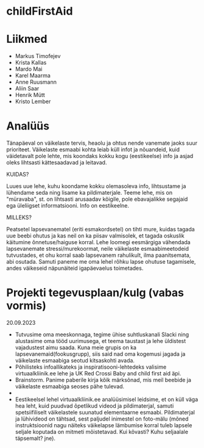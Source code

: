 # childFirstAid

# Liikmed

- Markus Timofejev
- Krista Kallas
- Mardo Mai
- Karel Maarma
- Anne Ruusmann
- Aliin Saar
- Henrik Mütt
- Kristo Lember

  
# Analüüs 
Tänapäeval on väikelaste tervis, heaolu ja ohtus nende vanemate jaoks suur prioriteet. Väikelaste esmaabi kohta leiab küll infot ja nõuandeid, kuid väidetavalt pole lehte, mis koondaks kokku
kogu (eestikeelse) info ja asjad oleks lihtsasti kättesaadavad ja leitavad. 

KUIDAS? 

Luues uue lehe, kuhu koondame kokku olemasoleva info, lihtsustame ja lühendame seda ning lisame ka pildimaterjale. Teeme lehe, mis on "müravaba", st. on lihtsasti arusaadav kõigile, pole ebavajalikke segajaid ega üleliigset informatsiooni. Info on eestikeelne.

MILLEKS? 

Peatsetel lapsevanematel (eriti esmakordsetel) on tihti mure, kuidas tagada uue beebi ohutus ja kas neil on ka piisav valmisolek, et tagada oskuslik käitumine õnnetuse/haiguse korral. Lehe loomegi eesmärgiga vähendada lapsevanemate stressi/murekoormat, neile väikelaste esmaabimeetodeid tutvustades, et ohu korral saab lapsevanem rahulikult, ilma paanitsemata, abi osutada. Samuti paneme me oma lehel rõhku lapse ohutuse tagamisele, andes väikeseid näpunäiteid igapäevaelus toimetades.


# Projekti tegevusplaan/kulg (vabas vormis)

20.09.2023
- Tutvusime oma meeskonnaga, tegime ühise suhtluskanali Slacki ning alustasime oma tööd uurimusega, et teema taustast ja lehe üldistest vajadustest aimu saada. Kuna meie grupis on ka lapsevanemaid(fookusgrupp), siis said nad oma kogemusi jagada ja väikelaste esmaabiga seotud kitsaskohti avada.
- Põhilisteks infoallikateks ja inspiratisooni-lehtedeks valisime virtuaalkliinik.ee lehe ja UK Red Crossi Baby and child first aid äpi.
- Brainstorm. Panime paberile kirja kõik märksõnad, mis meil beebide ja väikelaste esmaabiga seoses pähe tulevad.
- 
- Eestikeelsel lehel virtuaalkliinik.ee analüüsimisel leidsime, et on küll väga hea leht, kuid puudvad õpetlikud videod ja pildimaterjal, samuti spetsiifiliselt väikelastele suunatud elementaarne esmaabi. Pildimaterjal ja lühivideod on tähtsad, sest paljudel inimestel on foto-mälu (mõned instruktsioonid nagu näiteks väikelapse lämbumise korral tuleb lapsele seljale koputada on mitmeti mõistetavad. Kui kõvasti? Kuhu seljaalale täpsemalt? jne).




